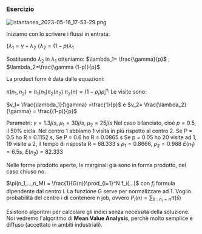 ### Esercizio

![Istantanea_2023-05-16_17-53-29.png](/home/festinho/Scrivania/Istantanea_2023-05-16_17-53-29.png)

Iniziamo con lo scrivere i flussi in entrata:

$\{ \lambda_1= \gamma + \lambda_2$
$\{\lambda_2 = (1-p)\lambda_1$

Sostituendo $\lambda_2$ in $\lambda_1$ otteniamo:
$\lambda_1= \frac{\gamma}{p}$ ; $\lambda_2=\frac{\gamma (1-p)}{p}$


La product form è data dalle equazioni:

$\pi(n_1,n_2) = \pi_1(n_1) \pi_2(n_2)$
$\pi_2(n)=(1-\rho_i)\rho_i^{n_i}$
Le visite sono:

$v_1= \frac{\lambda_1}{\gamma} =\frac{1}{p}$ e $v_2= \frac{\lambda_2}{\gamma} = \frac{(1-p)}{p}$

Parametri: $\gamma= 1.3 j/s$, $\mu_1= 30j/s$, $\mu_2=25 j/s$
Nel caso bilanciato, cioè $p=0.5$, il 50% cicla.
Nel centro 1 abbiamo 1 visita in più rispetto al centro 2.
Se P = 0.5 ho R = 0.1152 s, 
Se P = 0.6 ho R = 0.0865 s
Se p = 0.05 ho 20 visite ad 1, 19 visite a 2, il tempo di risposta R = 68.333 s
$\rho_1= 0.8666$, $\rho_2=0.988$
$E(n_1) = 6.5 s$, $E(n_2)= 82.333$

Nelle forme prodotto aperte, le marginali già sono in forma prodotto, nel caso chiuso no.

$\pi(n_1,...,n_M) = \frac{1}{G(n)}\prod_{i=1}^N f_i(...)$ con $f_i$ formula dipendente dal centro i. La funzione G serve per normalizzare ad 1.
Voglio probabilità del centro i di contenere n job, ovvero $P_i(n) = \sum_{\bar{s}: n_i=n }\pi(\bar{s})$

Esistono algoritmi per calcolare gli indici senza necessità della soluzione.
Noi vedremo l'algoritmo di **Mean Value Analysis**, perchè molto semplice e diffuso (accettato in ambiti industriali).
